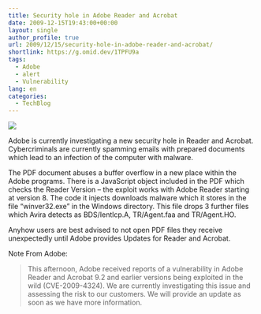 ```yaml
---
title: Security hole in Adobe Reader and Acrobat
date: 2009-12-15T19:43:00+00:00
layout: single
author_profile: true
url: 2009/12/15/security-hole-in-adobe-reader-and-acrobat/
shortlink: https://g.omid.dev/1TPFU9a
tags:
  - Adobe
  - alert
  - Vulnerability
lang: en
categories: 
  - TechBlog
---
```

[![](http://1.bp.blogspot.com/_vaUVXcmC3OI/SyffL-JURJI/AAAAAAAAAWM/pANPmriBXO4/s320/acrobat_logo.png)](http://1.bp.blogspot.com/_vaUVXcmC3OI/SyffL-JURJI/AAAAAAAAAWM/pANPmriBXO4/s1600-h/acrobat_logo.png)

Adobe is currently investigating a new security hole in Reader and Acrobat. Cybercriminals are currently spamming emails with prepared documents which lead to an infection of the computer with malware.

The PDF document abuses a buffer overflow in a new place within the Adobe programs. There is a JavaScript object included in the PDF which checks the Reader Version – the exploit works with Adobe Reader starting at version 8. The code it injects downloads malware which it stores in the file “winver32.exe” in the Windows directory. This file drops 3 further files which Avira detects as BDS/Ientlcp.A, TR/Agent.faa and TR/Agent.HO.

Anyhow users are best advised to not open PDF files they receive unexpectedly until Adobe provides Updates for Reader and Acrobat.

Note From Adobe:

> This afternoon, Adobe received reports of a vulnerability in Adobe Reader and Acrobat 9.2 and earlier versions being exploited in the wild (CVE-2009-4324). We are currently investigating this issue and assessing the risk to our customers. We will provide an update as soon as we have more information.